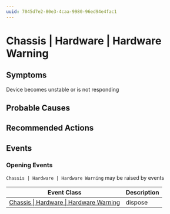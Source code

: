 ```yaml
---
uuid: 7045d7e2-80e3-4caa-9980-96ed94e4fac1
---
```

# Chassis | Hardware | Hardware Warning

## Symptoms

Device becomes unstable or is not responding

## Probable Causes

## Recommended Actions

## Events

### Opening Events
`Chassis | Hardware | Hardware Warning` may be raised by events

Event Class | Description
--- | ---
[Chassis \| Hardware \| Hardware Warning](../../../event-classes/chassis/hardware/hardware-warning.md) | dispose
